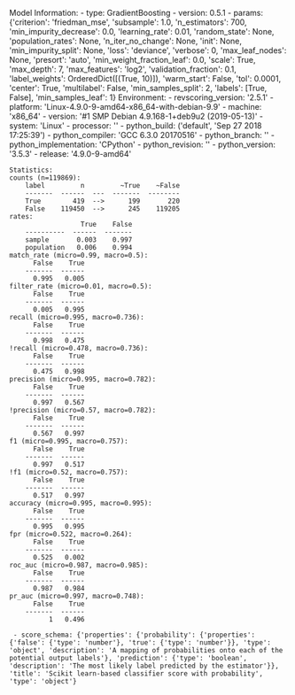 Model Information:
	 - type: GradientBoosting
	 - version: 0.5.1
	 - params: {'criterion': 'friedman_mse', 'subsample': 1.0, 'n_estimators': 700, 'min_impurity_decrease': 0.0, 'learning_rate': 0.01, 'random_state': None, 'population_rates': None, 'n_iter_no_change': None, 'init': None, 'min_impurity_split': None, 'loss': 'deviance', 'verbose': 0, 'max_leaf_nodes': None, 'presort': 'auto', 'min_weight_fraction_leaf': 0.0, 'scale': True, 'max_depth': 7, 'max_features': 'log2', 'validation_fraction': 0.1, 'label_weights': OrderedDict([(True, 10)]), 'warm_start': False, 'tol': 0.0001, 'center': True, 'multilabel': False, 'min_samples_split': 2, 'labels': [True, False], 'min_samples_leaf': 1}
	Environment:
	 - revscoring_version: '2.5.1'
	 - platform: 'Linux-4.9.0-9-amd64-x86_64-with-debian-9.9'
	 - machine: 'x86_64'
	 - version: '#1 SMP Debian 4.9.168-1+deb9u2 (2019-05-13)'
	 - system: 'Linux'
	 - processor: ''
	 - python_build: ('default', 'Sep 27 2018 17:25:39')
	 - python_compiler: 'GCC 6.3.0 20170516'
	 - python_branch: ''
	 - python_implementation: 'CPython'
	 - python_revision: ''
	 - python_version: '3.5.3'
	 - release: '4.9.0-9-amd64'
	
	Statistics:
	counts (n=119869):
		label         n         ~True    ~False
		-------  ------  ---  -------  --------
		True        419  -->      199       220
		False    119450  -->      245    119205
	rates:
		              True    False
		----------  ------  -------
		sample       0.003    0.997
		population   0.006    0.994
	match_rate (micro=0.99, macro=0.5):
		  False    True
		-------  ------
		  0.995   0.005
	filter_rate (micro=0.01, macro=0.5):
		  False    True
		-------  ------
		  0.005   0.995
	recall (micro=0.995, macro=0.736):
		  False    True
		-------  ------
		  0.998   0.475
	!recall (micro=0.478, macro=0.736):
		  False    True
		-------  ------
		  0.475   0.998
	precision (micro=0.995, macro=0.782):
		  False    True
		-------  ------
		  0.997   0.567
	!precision (micro=0.57, macro=0.782):
		  False    True
		-------  ------
		  0.567   0.997
	f1 (micro=0.995, macro=0.757):
		  False    True
		-------  ------
		  0.997   0.517
	!f1 (micro=0.52, macro=0.757):
		  False    True
		-------  ------
		  0.517   0.997
	accuracy (micro=0.995, macro=0.995):
		  False    True
		-------  ------
		  0.995   0.995
	fpr (micro=0.522, macro=0.264):
		  False    True
		-------  ------
		  0.525   0.002
	roc_auc (micro=0.987, macro=0.985):
		  False    True
		-------  ------
		  0.987   0.984
	pr_auc (micro=0.997, macro=0.748):
		  False    True
		-------  ------
		      1   0.496
	
	 - score_schema: {'properties': {'probability': {'properties': {'false': {'type': 'number'}, 'true': {'type': 'number'}}, 'type': 'object', 'description': 'A mapping of probabilities onto each of the potential output labels'}, 'prediction': {'type': 'boolean', 'description': 'The most likely label predicted by the estimator'}}, 'title': 'Scikit learn-based classifier score with probability', 'type': 'object'}

